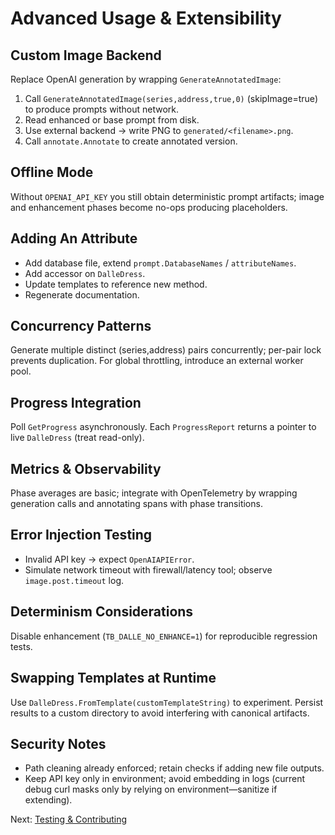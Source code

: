 # Advanced Usage & Extensibility

## Custom Image Backend

Replace OpenAI generation by wrapping `GenerateAnnotatedImage`:

1. Call `GenerateAnnotatedImage(series,address,true,0)` (skipImage=true) to produce prompts without network.
2. Read enhanced or base prompt from disk.
3. Use external backend → write PNG to `generated/<filename>.png`.
4. Call `annotate.Annotate` to create annotated version.

## Offline Mode

Without `OPENAI_API_KEY` you still obtain deterministic prompt artifacts; image and enhancement phases become no-ops producing placeholders.

## Adding An Attribute

- Add database file, extend `prompt.DatabaseNames` / `attributeNames`.
- Add accessor on `DalleDress`.
- Update templates to reference new method.
- Regenerate documentation.

## Concurrency Patterns

Generate multiple distinct (series,address) pairs concurrently; per-pair lock prevents duplication. For global throttling, introduce an external worker pool.

## Progress Integration

Poll `GetProgress` asynchronously. Each `ProgressReport` returns a pointer to live `DalleDress` (treat read-only).

## Metrics & Observability

Phase averages are basic; integrate with OpenTelemetry by wrapping generation calls and annotating spans with phase transitions.

## Error Injection Testing

- Invalid API key → expect `OpenAIAPIError`.
- Simulate network timeout with firewall/latency tool; observe `image.post.timeout` log.

## Determinism Considerations

Disable enhancement (`TB_DALLE_NO_ENHANCE=1`) for reproducible regression tests.

## Swapping Templates at Runtime

Use `DalleDress.FromTemplate(customTemplateString)` to experiment. Persist results to a custom directory to avoid interfering with canonical artifacts.

## Security Notes

- Path cleaning already enforced; retain checks if adding new file outputs.
- Keep API key only in environment; avoid embedding in logs (current debug curl masks only by relying on environment—sanitize if extending).

Next: [Testing & Contributing](12-testing-contributing.md)
